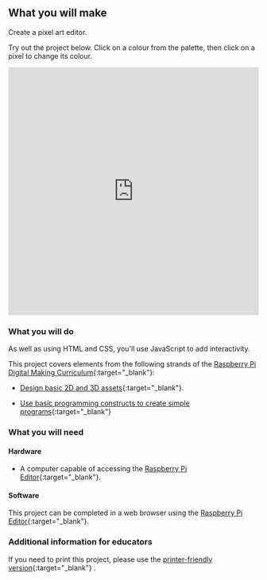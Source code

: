 ## What you will make

Create a pixel art editor.

Try out the project below. Click on a colour from the palette, then click on a pixel to change its colour.

<iframe src="https://editor.raspberrypi.org/en/embed/viewer/editor-pixel-art-finished" width="100%" height="500" frameborder="0" marginwidth="0" marginheight="0" allowfullscreen> </iframe>

### What you will do

As well as using HTML and CSS, you'll use JavaScript to add interactivity.

This project covers elements from the following strands of the [Raspberry Pi Digital Making Curriculum](https://rpf.io/curriculum){:target="_blank"}:

+ [Design basic 2D and 3D assets](https://www.raspberrypi.org/curriculum/design/creator){:target="_blank"}.

+ [Use basic programming constructs to create simple programs](https://www.raspberrypi.org/curriculum/programming/creator){:target="_blank"}

### What you will need

#### Hardware

+ A computer capable of accessing the [Raspberry Pi Editor](https://editor.raspberrypi.org){:target="_blank"}.

#### Software

This project can be completed in a web browser using the [Raspberry Pi Editor](https://editor.raspberrypi.org){:target="_blank"}.

### Additional information for educators

If you need to print this project, please use the [printer-friendly version](https://projects.raspberrypi.org/en/projects/pixel-art/print){:target="_blank"} .
